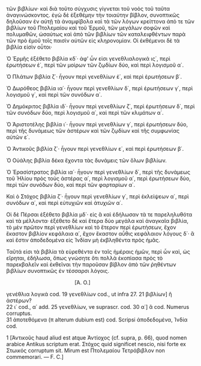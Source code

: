 τῶν βιβλίων· καὶ διὰ τοῦτο σύγχυσις γίγνεται τοῦ νοὸς τοῦ ταῦτα ἀναγινώσκοντος. ἐγὼ δὲ ἐξεθέμην τὴν τοιαύτην βίβλον, συνοπτικῶς δηλοῦσαν ἐν αὐτῇ τὰ ἀναμφίβολα καὶ τὰ τῶν λόγων κρείττονα ἀπὸ τε τῶν βιβλίων τοῦ Πτολεμαίου καὶ τοῦ Ἑρμοῦ, τῶν μεγάλων σοφῶν καὶ πολυμαθῶν, ὡσαύτως καὶ ἀπὸ τῶν βιβλίων τῶν καταλειφθέντων παρὰ τῶν πρὸ ἐμοῦ τοῖς παισὶν αὐτῶν εἰς κληρονομίαν. Οἱ ἐκθέμενοι δὲ τὰ βιβλία εἰσὶν οὗτοι·

Ὁ Ἑρμῆς ἐξέθετο βιβλία κδ΄· ἀφ’ ὧν εἰσι γενεθλιαλογικά ις΄, περὶ ἐρωτήσεων ἐ΄, περὶ τῶν μοίρων τῶν ζῳδίων δύο, καὶ περὶ λογισμοῦ α΄.

Ὁ Πλάτων βιβλία ζ΄· ἦγουν περὶ γενεθλίων ἐ΄, καὶ περὶ ἐρωτήσεων β΄.

Ὁ Δωρόθεος βιβλία ια΄· ἦγουν περὶ γενεθλίων δ΄, περὶ ἐρωτήσεων γ΄, περὶ λογισμοῦ γ΄, καὶ περὶ τῶν συνόδων α΄.

Ὁ Δημόκριτος βιβλία ιδ΄· ἦγουν περὶ γενεθλίων ζ΄, περὶ ἐρωτήσεων δ΄, περὶ τῶν συνόδων δύο, περὶ λογισμοῦ α΄, καὶ περὶ τῶν κλιμάτων α΄.

Ὁ Ἀριστοτέλης βιβλία ι΄· ἦγουν περὶ γενεθλίων γ΄, περὶ ἐρωτήσεων δύο, περὶ τῆς δυνάμεως τῶν ἀστέρων καὶ τῶν ζῳδίων καὶ τῆς συμφωνίας αὐτῶν ε΄.

Ὁ Ἀντικοῦς βιβλία ζ΄· ἦγουν περὶ γενεθλίων ε΄, καὶ περὶ ἐρωτήσεων β΄.

Ὁ Οὐάλης βιβλία δέκα ἔχοντα τὰς δυνάμεις τῶν ὅλων βιβλίων.

Ὁ Ἐρασίστρατος βιβλία ια΄· ἦγουν περὶ γενεθλίων δ΄, περὶ τῆς δυνάμεως τοῦ Ἡλίου πρὸς τοὺς ἀστέρας α΄, περὶ λογισμοῦ α΄, περὶ ἐρωτήσεων δύο, περὶ τῶν συνόδων δύο, καὶ περὶ τῶν φαρταρίων α΄.

Καὶ ὁ Στόχος βιβλία ζ΄· ἦγουν περὶ γενεθλίων γ΄, περὶ ἐκλείψεων α΄, περὶ συνόδων α΄, καὶ περὶ εὐτυχιῶν καὶ ἀτυχιῶν α΄.

Οἱ δὲ Πέρσαι ἐξέθετο βιβλία μδ΄· εἰς ἃ καὶ ἐδήλωσαν τὰ τε παρεληλυθότα καὶ τὰ μέλλοντα· ἐξέθετο δὲ καὶ ἕτερα δύο μεγάλα καὶ ἀναγκαῖα βιβλία, τὸ μὲν πρῶτον περὶ γενεθλίων καὶ τὸ ἕτερον περὶ ἐρωτήσεων, ἔχον ἕκαστον βιβλίον κεφάλαια α΄, ἔχον ἕκαστον αὖθις κεφάλαιον λόγους δ΄· ἃ καὶ ἔστιν ἀποδεδομένα εἰς Ἰνδίαν μὴ ἐκβληθέντα πρὸς ἡμᾶς.

Ταῦτά εἰσι τὰ βιβλία τὰ εὑρεθέντα ἐν ταῖς ἡμέραις ἡμῶν, περὶ ὧν καὶ, ὡς εἴρηται, ἐδήλωσα, ὅπως γνώσητε ὅτι πολλὰ ἐκοπίασα πρὸς τὸ παρεκβαλεῖν καὶ ἐκθεῖναι τὴν παροῦσαν βίβλον ἀπὸ τῶν ῥηθέντων βιβλίων συνοπτικῶς ἐν τέσσαρσι λόγοις.

             [Ἀ. Ο.]

γενέθλια λογικά cod.   19 γενεθλίων cod., ut infra 27.   21 βιβλίων] ἢ ἀστέρων?  
22 ι΄ cod., α΄ add.   25 γενεθλίων, ve suprascr. cod.   30 α΄] ἃ cod. Numerus corruptus.  
31 ἀποτεθόμενα (π alterum dubium est) cod. Scripsi ἀποδεδομένα, Ἰνδία cod.

1 [Ἀντικοῦς haud aliud est atque Ἀντίοχος (cf. supra, p. 66), quod nomen arabice Antikus scriptum erat. Στόχος quid significet nescio, nisi forte ex Στωικός corruptum sit. Mirum est Πτολεμαίου Τετράβιβλον non commemorari. — F. C.]
